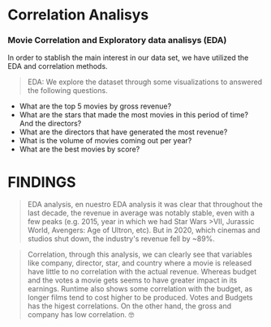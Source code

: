 # Correlation Analisys

### Movie Correlation and Exploratory data analisys (EDA)

In order to stablish the main interest in our data set, we have utilized the EDA and correlation methods.
> EDA:  We explore the dataset through some visualizations to answered the following questions.

* What are the top 5 movies by gross revenue?
* What are the stars that made the most movies in this period of time? And the directors?
* What are the directors that have generated the most revenue?
* What is the volume of movies coming out per year?
* What are the best movies by score?

# FINDINGS

>EDA analysis, en nuestro EDA analysis it was clear that throughout the last decade, the revenue in average was notably stable, even with a few peaks (e.g. 2015, year in which we had Star Wars >VII, Jurassic World, Avengers: Age of Ultron, etc). But in 2020, which cinemas and studios shut down, the industry's revenue fell by ~89%.

>Correlation, through this analysis, we can clearly see that variables like company, director, star, and country where a movie is released have little to no correlation with the actual revenue. Whereas budget and the votes a movie gets seems to have greater impact in its earnings.
Runtime also shows some correlation with the budget, as longer films tend to cost higher to be produced.  Votes and Budgets has the higest correlations. On the other hand,  the gross and company has low correlation. :nerd_face:
